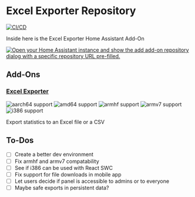 # Excel Exporter Repository

[![CI/CD](https://github.com/DerLev/excel-exporter/actions/workflows/integration-deployment.yaml/badge.svg?branch=main&event=push)](https://github.com/DerLev/excel-exporter/actions/workflows/integration-deployment.yaml)

Inside here is the Excel Exporter Home Assistant Add-On

[![Open your Home Assistant instance and show the add add-on repository dialog with a specific repository URL pre-filled.](https://my.home-assistant.io/badges/supervisor_add_addon_repository.svg)](https://my.home-assistant.io/redirect/supervisor_add_addon_repository/?repository_url=https%3A%2F%2Fgithub.com%2FDerLev%2Fexcel-exporter)

## Add-Ons

### [Excel Exporter](./excel-exporter)

![aarch64 support](https://img.shields.io/badge/aarch64-yes-green)
![amd64 support](https://img.shields.io/badge/amd64-yes-green)
![armhf support](https://img.shields.io/badge/armhf-no-red)
![armv7 support](https://img.shields.io/badge/armv7-no-red)
![i386 support](https://img.shields.io/badge/i386-no-red)

Export statistics to an Excel file or a CSV

## To-Dos

* [ ] Create a better dev environment
* [ ] Fix armhf and armv7 compatability
* [ ] See if i386 can be used with React SWC
* [ ] Fix support for file downloads in mobile app
* [ ] Let users decide if panel is accessible to admins or to everyone
* [ ] Maybe safe exports in persistent data?
